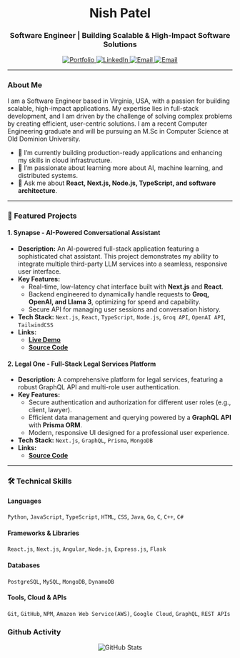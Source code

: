 <h1 align="center">Nish Patel</h1>
<h3 align="center">Software Engineer | Building Scalable & High-Impact Software Solutions</h3>

<p align="center">
  <a href="https://www.nishpatel.dev" target="_blank">
    <img src="https://img.shields.io/badge/Portfolio-333?style=for-the-badge&logo=react&logoColor=61DAFB" alt="Portfolio"/>
  </a>
  <a href="https://www.linkedin.com/in/nishpatel14/" target="_blank">
    <img src="https://img.shields.io/badge/LinkedIn-0077B5?style=for-the-badge&logo=linkedin&logoColor=white" alt="LinkedIn"/>
  </a>
  <a href="mailto:me@nishpatel.dev">
    <img src="https://img.shields.io/badge/Email-D14836?style=for-the-badge&logo=gmail&logoColor=white" alt="Email"/>
  </a>
  <a href="mailto:Nish14062003@gmail.comv">
    <img src="https://img.shields.io/badge/Email-D14836?style=for-the-badge&logo=gmail&logoColor=white" alt="Email"/>
  </a>
</p>

---

### About Me

I am a Software Engineer based in Virginia, USA, with a passion for building scalable, high-impact applications. My expertise lies in full-stack development, and I am driven by the challenge of solving complex problems by creating efficient, user-centric solutions. I am a recent Computer Engineering graduate and will be pursuing an M.Sc in Computer Science at Old Dominion University.

- 🔭 I’m currently building production-ready applications and enhancing my skills in cloud infrastructure.
- 🌱 I’m passionate about learning more about AI, machine learning, and distributed systems.
- 💬 Ask me about **React, Next.js, Node.js, TypeScript, and software architecture**.

---

### 🚀 Featured Projects

#### 1. Synapse - AI-Powered Conversational Assistant
* **Description:** An AI-powered full-stack application featuring a sophisticated chat assistant. This project demonstrates my ability to integrate multiple third-party LLM services into a seamless, responsive user interface.
* **Key Features:**
    * Real-time, low-latency chat interface built with **Next.js** and **React**.
    * Backend engineered to dynamically handle requests to **Groq, OpenAI, and Llama 3**, optimizing for speed and capability.
    * Secure API for managing user sessions and conversation history.
* **Tech Stack:** `Next.js`, `React`, `TypeScript`, `Node.js`, `Groq API`, `OpenAI API`, `TailwindCSS`
* **Links:**
    * [**Live Demo**](https://your-synapse-demo-link.com)
    * [**Source Code**](https://github.com/[your-github-username]/synapse)

#### 2. Legal One - Full-Stack Legal Services Platform
* **Description:** A comprehensive platform for legal services, featuring a robust GraphQL API and multi-role user authentication.
* **Key Features:**
    * Secure authentication and authorization for different user roles (e.g., client, lawyer).
    * Efficient data management and querying powered by a **GraphQL API** with **Prisma ORM**.
    * Modern, responsive UI designed for a professional user experience.
* **Tech Stack:** `Next.js`, `GraphQL`, `Prisma`, `MongoDB`
* **Links:**
    * [**Source Code**](https://github.com/Git-Nish14/Legal-One)

---

### 🛠️ Technical Skills

#### Languages
`Python`, `JavaScript`, `TypeScript`, `HTML`, `CSS`, `Java`, `Go`, `C`, `C++`, `C#`

#### Frameworks & Libraries
`React.js`, `Next.js`, `Angular`, `Node.js`, `Express.js`, `Flask`

#### Databases
`PostgreSQL`, `MySQL`, `MongoDB`, `DynamoDB`

#### Tools, Cloud & APIs
`Git`, `GitHub`, `NPM`, `Amazon Web Service(AWS)`, `Google Cloud`, `GraphQL`, `REST APIs`

### Github Activity
<p align="center">
  <img src="https://github-readme-stats.vercel.app/api?username=Git-Nish14&show_icons=true&theme=tokyonight" alt="GitHub Stats" />
</p>
